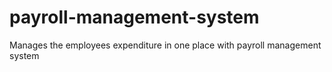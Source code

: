 # payroll-management-system
Manages the employees expenditure in one place with payroll management system
